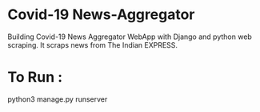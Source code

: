 # Covid-19 News-Aggregator
 Building Covid-19 News Aggregator WebApp with Django and python web scraping. It scraps news from The Indian EXPRESS.

# To Run :

python3 manage.py runserver
